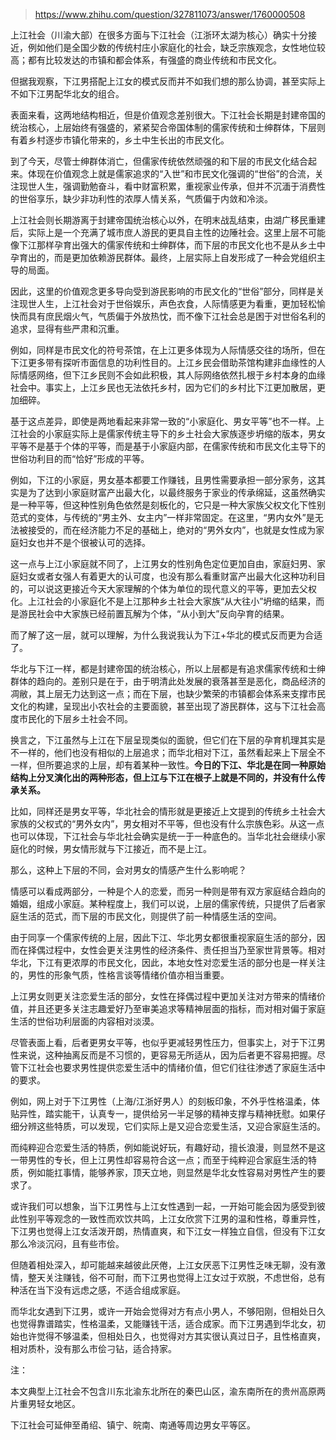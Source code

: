 > https://www.zhihu.com/question/327811073/answer/1760000508





上江社会（川渝大部）在很多方面与下江社会（江浙环太湖为核心）确实十分接近，例如他们是全国少数的传统村庄小家庭化的社会，缺乏宗族观念，女性地位较高；都有比较发达的市镇和都会体系，有强盛的商业传统和市民文化。

但据我观察，下江男搭配上江女的模式反而并不如我们想的那么协调，甚至实际上不如下江男配华北女的组合。

表面来看，这两地结构相近，但是价值观念差别很大。下江社会长期是封建帝国的统治核心，上层始终有强盛的，紧紧契合帝国体制的儒家传统和士绅群体，下层则有着乡村逐步市镇化带来的，乡土中生长出的市民文化。

到了今天，尽管士绅群体消亡，但儒家传统依然顽强的和下层的市民文化结合起来。体现在价值观念上就是儒家追求的“入世”和市民文化强调的“世俗”的合流，关注现世人生，强调勤勉奋斗，看中财富积累，重视家业传承，但并不沉湎于消费性的世俗享乐，缺少非功利性的浓厚人情关系，气质偏于内敛和冷淡。

上江社会则长期游离于封建帝国统治核心以外，在明末战乱结束，由湖广移民重建后，实际上是一个充满了城市庶人游民的更具自主性的边陲社会。这里上层不可能像下江那样孕育出强大的儒家传统和士绅群体，而下层的市民文化也不是从乡土中孕育出的，而是更加依赖游民群体。最终，上层实际上自发形成了一种会党组织主导的局面。

因此，这里的价值观念更多导向受到游民影响的市民文化的“世俗”部分，同样是关注现世人生，上江社会对于世俗娱乐，声色衣食，人际情感更为看重，更加轻松愉快而具有庶民烟火气，气质偏于外放热忱，而不像下江社会总是困于对世俗名利的追求，显得有些严肃和沉重。

例如，同样是市民文化的符号茶馆，在上江更多体现为人际情感交往的场所，但在下江更多带有探听市面信息的功利性目的。上江乡民会借助茶馆构建非血缘性的人际情感网络，但下江乡民则不会如此积极，其人际网络依然扎根于乡村本身的血缘社会中。事实上，上江乡民也无法依托乡村，因为它们的乡村比下江更加散居，更加细碎。

基于这点差异，即使是两地看起来非常一致的“小家庭化、男女平等”也不一样。上江社会的小家庭实际上是儒家传统主导下的乡土社会大家族逐步坍缩的版本，男女平等不是基于个体的平等，而是基于小家庭内部，在儒家传统和市民文化主导下的世俗功利目的而“恰好”形成的平等。

例如，下江的小家庭，男女基本都要工作赚钱，且男性需要承担一部分家务，这其实是为了达到小家庭财富产出最大化，以最终服务于家业的传承绵延，这虽然确实是一种平等，但这种性别角色依然是刻板化的，它只是一种大家族父权文化下性别范式的变体，与传统的“男主外、女主内”一样非常固定。在这里，“男内女外”是无法被接受的，而在经济能力不足的基础上，绝对的“男外女内”，也就是女性成为家庭妇女也并不是个很被认可的选择。

这一点与上江小家庭就不同了，上江男女的性别角色定位更加自由，家庭妇男、家庭妇女或者女强人有着更大的认可度，也没有那么看重财富产出最大化这种功利目的，可以说这更接近今天大家理解的个体为单位的现代意义的平等，更加去父权化。上江社会的小家庭化不是上江那种乡土社会大家族“从大往小”坍缩的结果，而是游民社会中大家族已经前置瓦解为个体，“从小到大”反向孕育的结果。

而了解了这一层，就可以理解，为什么我说我认为下江+华北的模式反而更为合适了。

华北与下江一样，都是封建帝国的统治核心，所以上层都是有追求儒家传统和士绅群体的趋向的。差别只是在于，由于明清此处发展的衰落甚至是恶化，商品经济的凋敝，其上层无力达到这一点；而在下层，也缺少繁荣的市镇都会体系来支撑市民文化的构建，呈现出小农社会的主要面貌，甚至出现了游民群体，这与下江社会高度市民化的下层乡土社会不同。

换言之，下江虽然与上江在下层呈现类似的面貌，但它们在下层的孕育机理其实是不一样的，他们也没有相似的上层追求；而华北相对下江，虽然看起来上下层全不一样，但所要追求的上层，却有着某种一致性。**今日的下江、华北是在同一种原始结构上分叉演化出的两种形态，但上江与下江在根子上就是不同的，并没有什么传承关系。**

比如，同样还是男女平等，华北社会的情形就是更接近上文提到的传统乡土社会大家族的父权式的“男外女内”，男女相对不平等，但也没有什么宗族色彩。从这一点也可以体现，下江社会与华北社会确实是统一于一种底色的。当华北社会继续小家庭化的时候，男女情形就与下江接近，而不是上江。

那么，这种上下层的不同，会对男女的情感产生什么影响呢？

情感可以看成两部分，一种是个人的恋爱，而另一种则是带有双方家庭结合趋向的婚姻，组成小家庭。某种程度上，我们可以说，上层的儒家传统，只提供了后者家庭生活的范式，而下层的市民文化，则提供了前一种情感生活的空间。

由于同享一个儒家传统的上层，因此下江、华北男女都很重视家庭生活的部分，因而在择偶过程中，女性会更关注男性的经济条件、责任担当乃至家世背景等。相对华北，下江有更浓厚的市民文化，因此，本地女性对恋爱生活的部分也是一样关注的，男性的形象气质，性格言谈等情绪价值亦相当重要。

上江男女则更关注恋爱生活的部分，女性在择偶过程中更加关注对方带来的情绪价值，并且还更多关注志趣爱好乃至审美追求等精神层面的指标，而对相对偏于家庭生活的世俗功利层面的内容相对淡漠。

尽管表面上看，后者更男女平等，也似乎更减轻男性压力，但事实上，对于下江男性来说，这种抽离反而是不习惯的，更容易无所适从，因为后者更不容易把握。尽管下江社会也要求男性提供恋爱生活中的情绪价值，但它们往往渗透了家庭生活中的要求。

例如，网上对于下江男性（上海/江浙好男人）的刻板印象，不外乎性格温柔，体贴异性，踏实能干，认真专一，提供给另一半足够的精神支撑与精神抚慰。如果仔细分辨这些特质，可以发现，它们实际上是又迎合恋爱生活，又迎合家庭生活的。

而纯粹迎合恋爱生活的特质，例如能说好玩，有趣好动，擅长浪漫，则显然不是这一带男性的专长，但上江男性却容易符合这一点；而至于纯粹迎合家庭生活的特质，例如能扛事情，能够养家，顶天立地，则显然是华北女性容易对男性产生的要求了。

或许我们可以想象，当下江男性与上江女性遇到一起，一开始可能会因为感受到彼此性别平等观念的一致性而欢饮共鸣，上江女欣赏下江男的温和性格，尊重异性，下江男也觉得上江女活泼开朗，热情直爽，和下江女一样独立自信，但没有下江女那么冷淡沉闷，且有些市侩。

但随着相处深入，却可能越来越彼此厌倦，上江女厌恶下江男性乏味无聊，没有激情，整天关注赚钱，俗不可耐，而下江男也觉得上江女过于欢脱，不虑世俗，总有种活在当下没有远虑之感，不适合组成家庭。

而华北女遇到下江男，或许一开始会觉得对方有点小男人，不够阳刚，但相处日久也觉得靠谱踏实，性格温柔，又能赚钱干活，适合成家。而下江男遇到华北女，初始也许觉得不够温柔，但相处日久，也觉得对方其实很认真过日子，且性格直爽，相对质朴，没有那么市侩刁钻，适合持家。

注：

本文典型上江社会不包含川东北渝东北所在的秦巴山区，渝东南所在的贵州高原两片重男轻女地区。

下江社会可延伸至甬绍、镇宁、皖南、南通等周边男女平等区。




